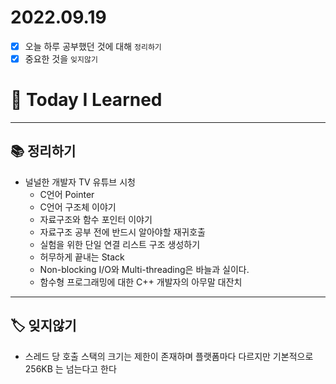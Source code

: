 # 2022.09.19

- [x]  오늘 하루 공부했던 것에 대해 `정리하기`
- [x]  중요한 것을 `잊지않기`

# 🚩 Today I Learned

---

## 📚 정리하기

- 널널한 개발자 TV 유튜브 시청
    - C언어 Pointer
    - C언어 구조체 이야기
    - 자료구조와 함수 포인터 이야기
    - 자료구조 공부 전에 반드시 알아야할 재귀호출
    - 실험을 위한 단일 연결 리스트 구조 생성하기
    - 허무하게 끝내는 Stack
    - Non-blocking I/O와 Multi-threading은 바늘과 실이다.
    - 함수형 프로그래밍에 대한 C++ 개발자의 아무말 대잔치

---

## 🏷 잊지않기

- 스레드 당 호출 스택의 크기는 제한이 존재하며 플랫폼마다 다르지만 기본적으로 256KB 는 넘는다고 한다